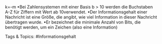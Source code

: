 k=-m
•Bei Zahlensystemen mit einer Basis b > 10 werden die Buchstaben A-Z für Ziffern mit Wert ab 10verwendet.
•Der Informationsgehalt einer Nachricht ist eine Größe, die angibt, wie viel Information in dieser Nachricht 
übertragen wurde. 
•Er bezeichnet die minimale Anzahl von Bits, die benötigt werden, um ein Zeichen (also eine Information) 

   Tags & Topics:
   #Informationsgehalt